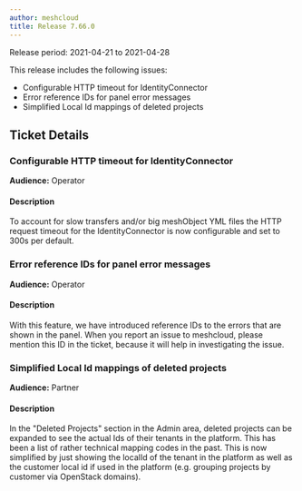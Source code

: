 ```yaml
---
author: meshcloud
title: Release 7.66.0
---
```


Release period: 2021-04-21 to 2021-04-28

This release includes the following issues:
* Configurable HTTP timeout for IdentityConnector
* Error reference IDs for panel error messages
* Simplified Local Id mappings of deleted projects
<!--truncate-->

## Ticket Details
### Configurable HTTP timeout for IdentityConnector
**Audience:** Operator


#### Description
To account for slow transfers and/or big meshObject YML files the HTTP request timeout
for the IdentityConnector is now configurable and set to 300s per default.

### Error reference IDs for panel error messages
**Audience:** Operator


#### Description
With this feature, we have introduced reference IDs to the errors that are shown in the panel. When you report
an issue to meshcloud, please mention this ID in the ticket, because it will help in investigating the issue.

### Simplified Local Id mappings of deleted projects
**Audience:** Partner


#### Description
In the "Deleted Projects" section in the Admin area, deleted projects can be expanded to see the actual Ids of their tenants in the platform.
This has been a list of rather technical mapping codes in the past. This is now simplified by just showing the localId of the
tenant in the platform as well as the customer local id if used in the platform (e.g. grouping projects by customer via OpenStack domains).

